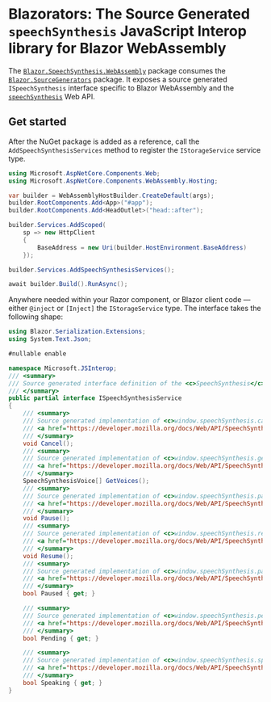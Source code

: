 ﻿# Blazorators: The Source Generated `speechSynthesis` JavaScript Interop library for Blazor WebAssembly

The [`Blazor.SpeechSynthesis.WebAssembly`](https://www.nuget.org/packages/Blazor.SpeechSynthesis.WebAssembly) package consumes the [`Blazor.SourceGenerators`](https://www.nuget.org/packages/Blazor.SourceGenerators) package. It exposes a source generated `ISpeechSynthesis` interface specific to Blazor WebAssembly and the [`speechSynthesis`](https://developer.mozilla.org/docs/Web/API/Window/speechSynthesis) Web API.

## Get started

After the NuGet package is added as a reference, call the `AddSpeechSynthesisServices` method to register the `IStorageService` service type.

```csharp
using Microsoft.AspNetCore.Components.Web;
using Microsoft.AspNetCore.Components.WebAssembly.Hosting;

var builder = WebAssemblyHostBuilder.CreateDefault(args);
builder.RootComponents.Add<App>("#app");
builder.RootComponents.Add<HeadOutlet>("head::after");

builder.Services.AddScoped(
    sp => new HttpClient
    {
        BaseAddress = new Uri(builder.HostEnvironment.BaseAddress)
    });

builder.Services.AddSpeechSynthesisServices();

await builder.Build().RunAsync();
```

Anywhere needed within your Razor component, or Blazor client code — either `@inject` or `[Inject]` the `IStorageService` type. The interface takes the following shape:

```csharp
using Blazor.Serialization.Extensions;
using System.Text.Json;

#nullable enable

namespace Microsoft.JSInterop;
/// <summary>
/// Source generated interface definition of the <c>SpeechSynthesis</c> type.
/// </summary>
public partial interface ISpeechSynthesisService
{
    /// <summary>
    /// Source generated implementation of <c>window.speechSynthesis.cancel</c>.
    /// <a href="https://developer.mozilla.org/docs/Web/API/SpeechSynthesis/cancel"></a>
    /// </summary>
    void Cancel();
    /// <summary>
    /// Source generated implementation of <c>window.speechSynthesis.getVoices</c>.
    /// <a href="https://developer.mozilla.org/docs/Web/API/SpeechSynthesis/getVoices"></a>
    /// </summary>
    SpeechSynthesisVoice[] GetVoices();
    /// <summary>
    /// Source generated implementation of <c>window.speechSynthesis.pause</c>.
    /// <a href="https://developer.mozilla.org/docs/Web/API/SpeechSynthesis/pause"></a>
    /// </summary>
    void Pause();
    /// <summary>
    /// Source generated implementation of <c>window.speechSynthesis.resume</c>.
    /// <a href="https://developer.mozilla.org/docs/Web/API/SpeechSynthesis/resume"></a>
    /// </summary>
    void Resume();
    /// <summary>
    /// Source generated implementation of <c>window.speechSynthesis.paused</c>.
    /// <a href="https://developer.mozilla.org/docs/Web/API/SpeechSynthesis/paused"></a>
    /// </summary>
    bool Paused { get; }

    /// <summary>
    /// Source generated implementation of <c>window.speechSynthesis.pending</c>.
    /// <a href="https://developer.mozilla.org/docs/Web/API/SpeechSynthesis/pending"></a>
    /// </summary>
    bool Pending { get; }

    /// <summary>
    /// Source generated implementation of <c>window.speechSynthesis.speaking</c>.
    /// <a href="https://developer.mozilla.org/docs/Web/API/SpeechSynthesis/speaking"></a>
    /// </summary>
    bool Speaking { get; }
}
```
